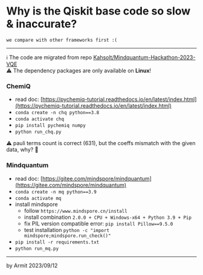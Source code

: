 # Why is the Qiskit base code so slow & inaccurate?

    we compare with other frameworks first :(

----

ℹ The code are migrated from repo [Kahsolt/Mindquantum-Hackathon-2023-VQE](https://github.com/Kahsolt/Mindquantum-Hackathon-2023-VQE/tree/main/stage1/Q1/playground)  
⚠ The dependency packages are only available on **Linux**!  


### ChemiQ

- read doc: [https://pychemiq-tutorial.readthedocs.io/en/latest/index.html](https://pychemiq-tutorial.readthedocs.io/en/latest/index.html)
- `conda create -n chq python==3.8`
- `conda activate chq`
- `pip install pychemiq numpy`
- `python run_chq.py`

⚠ pauli terms count is correct (631), but the coeffs mismatch with the given data, why? 🤔


### Mindquantum

- read doc: [https://gitee.com/mindspore/mindquantum](https://gitee.com/mindspore/mindquantum)
- `conda create -n mq python==3.9`
- `conda activate mq`
- install mindspore
  - follow `https://www.mindspore.cn/install`
  - install combination `2.0.0 + CPU + Windows-x64 + Python 3.9 + Pip`
  - fix PIL version compatible error: `pip install Pillow==9.5.0`
  - test installation `python -c "import mindspore;mindspore.run_check()"`
- `pip install -r requirements.txt`
- `python run_mq.py`

----
by Armit
2023/09/12
